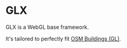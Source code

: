 
# GLX #

GLX is a WebGL base framework.

It's tailored to perfectly fit <a href="http://osmbuildings.org">OSM Buildings (GL)</a>.
